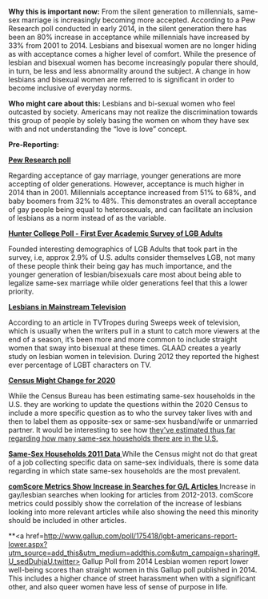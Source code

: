 **Why this is important now:**
From the silent generation to millennials, same-sex marriage is increasingly becoming more accepted. According to a Pew Research poll conducted in early 2014, in the silent generation there has been an 80% increase in acceptance while millennials have increased by 33% from 2001 to 2014. Lesbians and bisexual women are no longer hiding as with acceptance comes a higher level of comfort. 
While the presence of lesbian and bisexual women has become increasingly popular there should, in turn, be less and less abnormality around the subject. A change in how lesbians and bisexual women are referred to is significant in order to become inclusive of everyday norms. 


**Who might care about this:**
Lesbians and bi-sexual women who feel outcasted by society. Americans may not realize the discrimination towards this group of people by solely basing the women on whom they have sex with and not understanding the “love is love” concept. 

**Pre-Reporting:**

 **<a href=http://features.pewforum.org/same-sex-marriage-attitudes/slide2.php>Pew Research poll </a>**
 
Regarding acceptance of gay marriage, younger generations are more accepting of older generations.  However, acceptance is much higher in 2014 than in 2001.  Millennials acceptance increased from 51% to 68%, and baby boomers from 32% to 48%.  This demonstrates an overall acceptance of gay people being equal to heterosexuals, and can facilitate an inclusion of lesbians as a norm instead of as the variable.

**<a href=http://politics.as.nyu.edu/docs/IO/4819/hunter_college_poll.pdf> Hunter College Poll - First Ever Academic Survey of LGB Adults </a>**

Founded interesting demographics of LGB Adults that took part in the survey, i.e, approx 2.9% of U.S. adults consider themselves LGB, not many of these people think their being gay has much importance, and the younger generation of lesbian/bisexuals care most about being able to legalize same-sex marriage while older generations feel that this a lower priority. 

**<a href=https://www.glaad.org/files/whereweareontv12.pdf> Lesbians in Mainstream Television </a>**

According to an article in TVTropes during Sweeps week of television, which is usually when the writers pull in a stunt to catch more viewers at the end of a season, it’s been more and more common to include straight women that sway into bisexual at these times. GLAAD creates a yearly study on lesbian women in television. During 2012 they reported the highest ever percentage of LGBT characters on TV.

**<a href=http://fivethirtyeight.com/features/the-census-still-doesnt-know-how-many-same-sex-couples-there-are/> Census Might Change for 2020 </a>**

While the Census Bureau has been estimating same-sex households in the U.S. they are working to update the questions within the 2020 Census to include a more specific question as to who the survey taker lives with and then to label them as opposite-sex or same-sex husband/wife or unmarried partner. It would be interesting to see how <a href=http://www.pewresearch.org/fact-tank/2014/05/13/census-struggles-to-reach-an-accurate-number-on-gay-marriages/> they've estimated thus far regarding how many same-sex households there are in the U.S. </a>

**<a href=http://www.census.gov/prod/2011pubs/acsbr10-03.pdf> Same-Sex Households 2011 Data </a>**
While the Census might not do that great of a job collecting specific data on same-sex individuals, there is some data regarding in which state same-sex households are the most prevalent.

**<a href=http://trends.e-strategyblog.com/2013/05/09/top-gaining-site-categories-february-march-2013/11020> comScore Metrics Show Increase in Searches for G/L Articles </a>**
Increase in gay/lesbian searches when looking for articles from 2012-2013. comScore metrics could possibly show the correlation of the increase of lesbians looking into more relevant articles while also showing the need this minority should be included in other articles.

**<a href=http://www.gallup.com/poll/175418/lgbt-americans-report-lower.aspx?utm_source=add_this&utm_medium=addthis.com&utm_campaign=sharing#.U_sedDuhjaU.twitter> Gallup Poll from 2014 </a> 
Lesbian women report lower well-being scores than straight women in this Gallup poll published in 2014. This includes a higher chance of street harassment when with a significant other, and also queer women have less of sense of purpose in life.



